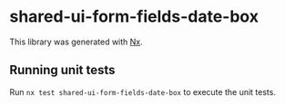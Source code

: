 # shared-ui-form-fields-date-box

This library was generated with [Nx](https://nx.dev).

## Running unit tests

Run `nx test shared-ui-form-fields-date-box` to execute the unit tests.

